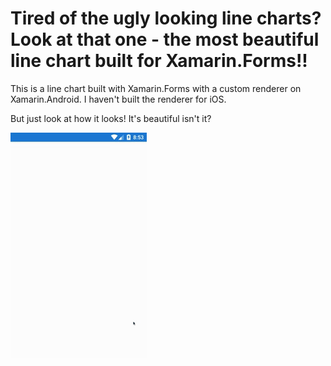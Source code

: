 # Tired of the ugly looking line charts? Look at that one - the most beautiful line chart built for Xamarin.Forms!!

This is a line chart built with Xamarin.Forms with a custom renderer on Xamarin.Android. I haven't built the renderer for iOS.

But just look at how it looks! It's beautiful isn't it?

![chart](https://raw.githubusercontent.com/Kimserey/GraphTest.Droid2/master/img/chartgif.gif)
